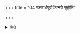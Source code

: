 +++
title = "04 उत्तरार्धपूर्वार्धेऽग्नये जुहोति"

+++

<details><summary>थिते</summary>

4-5. He offers (the ghee-portion) to Agni in the north eastern part;
</details>
